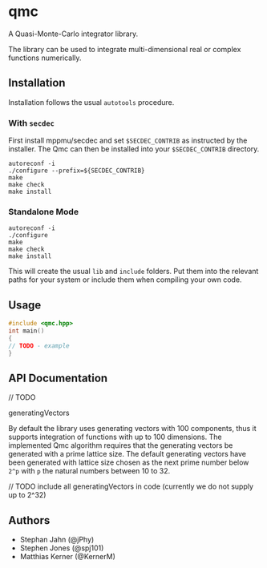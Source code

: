 # qmc


A Quasi-Monte-Carlo integrator library.

The library can be used to integrate multi-dimensional real or complex functions numerically.

## Installation

Installation follows the usual `autotools` procedure. 

### With `secdec`

First install mppmu/secdec and set `$SECDEC_CONTRIB` as instructed by the installer.
The Qmc can then be installed into your `$SECDEC_CONTRIB` directory.

```shell
autoreconf -i
./configure --prefix=${SECDEC_CONTRIB}
make
make check
make install
```

### Standalone Mode

```shell
autoreconf -i
./configure
make
make check
make install
```

This will create the usual `lib` and `include` folders. 
Put them into the relevant paths for your system or include them when compiling your own code.

## Usage

```cpp
#include <qmc.hpp>
int main()
{
// TODO - example
}
```

## API Documentation

// TODO

generatingVectors

By default the library uses generating vectors with 100 components, thus it supports integration of functions with up to 100 dimensions.
The implemented Qmc algorithm requires that the generating vectors be generated with a prime lattice size.
The default generating vectors have been generated with lattice size chosen as the next prime number below `2^p` with `p` the natural numbers between 10 to 32. 

// TODO include all generatingVectors in code (currently we do not supply up to 2^32)


## Authors

* Stephan Jahn (@jPhy)
* Stephen Jones (@spj101)
* Matthias Kerner (@KernerM)
